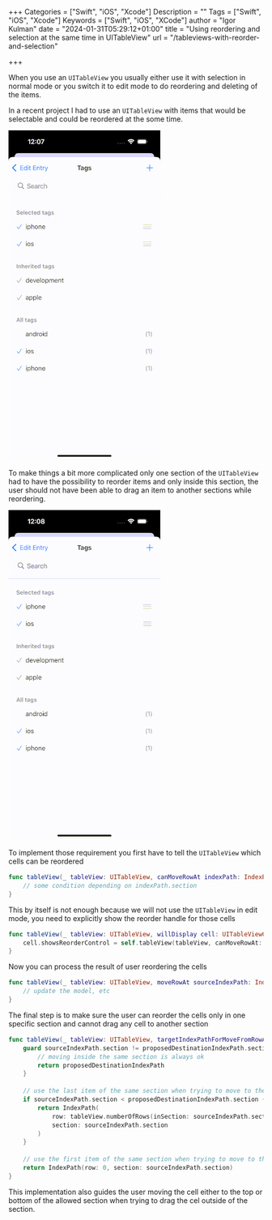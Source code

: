 +++
Categories = ["Swift", "iOS", "Xcode"]
Description = ""
Tags = ["Swift", "iOS", "Xcode"]
Keywords = ["Swift", "iOS", "XCode"]
author = "Igor Kulman"
date = "2024-01-31T05:29:12+01:00"
title = "Using reordering and selection at the same time in UITableView"
url = "/tableviews-with-reorder-and-selection"

+++

When you use an `UITableView` you usually either use it with selection in normal mode or you switch it to edit mode to do reordering and deleting of the items.

In a recent project I had to use an `UITableView` with items that would be selectable and could be reordered at the some time.

![Reordering](reorder1.gif)

To make things a bit more complicated only one section of the `UITableView` had to have the possibility to reorder items and only inside this section, the user should not have been able to drag an item to another sections while reordering.

![Reordering](reorder2.gif)

To implement those requirement you first have to tell the `UITableView` which cells can be reordered

```swift
func tableView(_ tableView: UITableView, canMoveRowAt indexPath: IndexPath) -> Bool {
    // some condition depending on indexPath.section
}
```

This by itself is not enough because we will not use the  `UITableView` in edit mode, you need to explicitly show the reorder handle for those cells

```swift
func tableView(_ tableView: UITableView, willDisplay cell: UITableViewCell, forRowAt indexPath: IndexPath) {
    cell.showsReorderControl = self.tableView(tableView, canMoveRowAt: indexPath)
}
```

Now you can process the result of user reordering the cells

```swift
func tableView(_ tableView: UITableView, moveRowAt sourceIndexPath: IndexPath, to destinationIndexPath: IndexPath) {
    // update the model, etc
}
```

The final step is to make sure the user can reorder the cells only in one specific section and cannot drag any cell to another section

```swift
func tableView(_ tableView: UITableView, targetIndexPathForMoveFromRowAt sourceIndexPath: IndexPath, toProposedIndexPath proposedDestinationIndexPath: IndexPath) -> IndexPath {
    guard sourceIndexPath.section != proposedDestinationIndexPath.section else {
        // moving inside the same section is always ok
        return proposedDestinationIndexPath
    }

    // use the last item of the same section when trying to move to the next one
    if sourceIndexPath.section < proposedDestinationIndexPath.section {
        return IndexPath(
            row: tableView.numberOfRows(inSection: sourceIndexPath.section) - 1,
            section: sourceIndexPath.section
        )
    }

    // use the first item of the same section when trying to move to the previous one
    return IndexPath(row: 0, section: sourceIndexPath.section)
}
```

This implementation also guides the user moving the cell either to the top or bottom of the allowed section when trying to drag the cel outside of the section.
